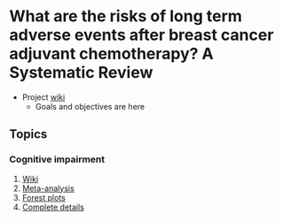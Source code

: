 # What are the risks of long term adverse events after breast cancer adjuvant chemotherapy? A Systematic Review

* Project [wiki](https://github.com/benjamin-chan/AEAfterBreastCaACT/wiki)
    * Goals and objectives are here

## Topics

### Cognitive impairment

1. [Wiki](https://github.com/benjamin-chan/AEAfterBreastCaACT/wiki/Cognitive-impairment)
2. [Meta-analysis](https://github.com/benjamin-chan/AEAfterBreastCaACT/tree/master/CognitiveImpairment#pooled-effects-by-domain)
2. [Forest plots](https://github.com/benjamin-chan/AEAfterBreastCaACT/tree/master/CognitiveImpairment#plots-of-effect-sizes-by-domain)
3. [Complete details](https://github.com/benjamin-chan/AEAfterBreastCaACT/tree/master/CognitiveImpairment#cognitive-impairment)

